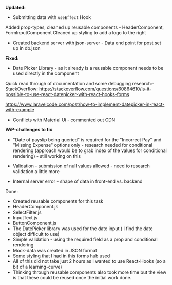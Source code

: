__Updated:__

- Submitting data with ```useEffect``` Hook

Added prop-types, cleaned up reusable components - HeaderComponent, FormInputComponent
Cleaned up styling to add a logo to the right

- Created backend server with json-server - Data end point for post set up in db.json

__Fixed:__

- Date Picker Library - as it already is a reusable component needs to be used directly in the component

Quick read through of documentation and some debugging research:-
StackOverflow: https://stackoverflow.com/questions/60864610/is-it-possible-to-use-react-datepicker-with-react-hooks-forms

https://www.laravelcode.com/post/how-to-implement-datepicker-in-react-with-example

- Conflicts with Material Ui - commented out CDN

__WiP-challenges to fix__ 

- "Date of payslip being queried" is required for the "Incorrect Pay" and "Missing Expense" options only - research needed for conditional rendering (approach would be to grab index of the values for conditional rendering) - still working on this 

- Validation - submission of null values allowed - need to research validation a little more

- Internal server error - shape of data in front-end vs. backend

Done:
- Created reusable components for this task
- HeaderComponent.js 
- SelectFilter.js
- InputText.js
- ButtonComponent.js
- The DatePicker library was used for the date input ( I find the date object difficult to use)
- Simple validation - using the required field as a prop and conditional rendering
- Mock-data was created in JSON format 
- Some styling that I had in this forms hub used
- All of this did not take just 2 hours as I wanted to use React-Hooks (so a bit of a learning-curve)
- Thinking through reusable components also took more time but the view is that these could be reused once the initial work done.
